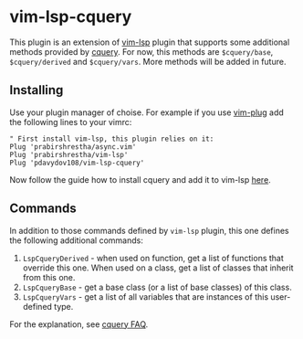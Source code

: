 # vim-lsp-cquery

This plugin is an extension of [vim-lsp](https://github.com/prabirshrestha/vim-lsp) plugin that supports some additional methods provided by [cquery](https://github.com/cquery-project/cquery). For now, this methods are `$cquery/base`, `$cquery/derived` and `$cquery/vars`. More methods will be added in future.

## Installing

Use your plugin manager of choise. For example if you use [vim-plug](https://github.com/junegunn/vim-plug) add the following lines to your vimrc:

```viml
" First install vim-lsp, this plugin relies on it:
Plug 'prabirshrestha/async.vim'
Plug 'prabirshrestha/vim-lsp'
Plug 'pdavydov108/vim-lsp-cquery'
```

Now follow the guide how to install cquery and add it to vim-lsp [here](https://github.com/prabirshrestha/vim-lsp/wiki/Servers-cquery).

## Commands

In addition to those commands defined by `vim-lsp` plugin, this one defines the following additional commands: 

1. `LspCqueryDerived` - when used on function, get a list of functions that override this one. When used on a class, get a list of classes that inherit from this one.
2. `LspCqueryBase` - get a base class (or a list of base classes) of this class.
3. `LspCqueryVars` - get a list of all variables that are instances of this user-defined type.

For the explanation, see [cquery FAQ](https://github.com/cquery-project/cquery/wiki/FAQ#references).

